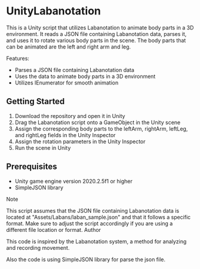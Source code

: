 # UnityLabanotation

This is a Unity script that utilizes Labanotation to animate body parts in a 3D environment. It reads a JSON file containing Labanotation data, parses it, and uses it to rotate various body parts in the scene. The body parts that can be animated are the left and right arm and leg.

Features:
- Parses a JSON file containing Labanotation data
- Uses the data to animate body parts in a 3D environment
- Utilizes IEnumerator for smooth animation

## Getting Started

1. Download the repository and open it in Unity
2. Drag the Labanotation script onto a GameObject in the Unity scene
3. Assign the corresponding body parts to the leftArm, rightArm, leftLeg, and rightLeg fields in the Unity Inspector
4. Assign the rotation parameters in the Unity Inspector
5. Run the scene in Unity

## Prerequisites

- Unity game engine version 2020.2.5f1 or higher
- SimpleJSON library

Note

This script assumes that the JSON file containing Labanotation data is located at "Assets/Labans/laban_sample.json" and that it follows a specific format. Make sure to adjust the script accordingly if you are using a different file location or format.
Author

This code is inspired by the Labanotation system, a method for analyzing and recording movement.

Also the code is using SimpleJSON library for parse the json file.
